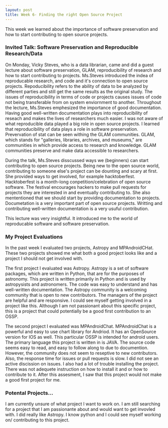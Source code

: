 ```yaml
---
layout: post
title: Week 6- Finding the right Open Source Project
---
```


This week we learned about the importance of software preservation and how to start contributing to open source projects.

### Invited Talk: Software Preservation and Reproducible Research/Data

On Monday, Vicky Steves, who is a data librarian, came and did a guest lecture about software preservation, GLAM, reproducibility of research and how to start contributing to projects. Ms.Steves introduced the indea of reproducable research, and code and it's connection to open source projects. Repoducibility refers to the ability of data to be analyzed by different parties and still get the same results as the original study. The issues of reproducibility in terms of code or projects causes issues of code not being transferable from on system enviornment to another. Throughout the lecture, Ms.Steves emphesized the importance of good documentation. Having good well-written documentation plays into reproducibility of reseach and makes the lives of researchers much easier.  I was not aware of what reproducible data played a big role in open source projects. I learned that reproducibility of data plays a role in software preservation. Prevervation of stat can be seen withing the GLAM communities. GLAM, which stands for "galleries, libraries, archives, and museums," are communities in which provide access to research and knowledge. GLAM communities preserve and make data accessible to researchers. 

During the talk, Ms.Steves disscussed ways we (beginners) can start contributing to open source projects. Being new to the open source world, contributing to someone else's project can be dounting and scary at first. She provided ways to get involved, for example hacktoberfest. Hacktoberfest is a month-long conpetition/celebration of open source software. The festival encourages hackers to make pull requests for projects they are interested in and eventually contributing to. She also mententioned that we should start by providing documentation to projects. Documetation is a very important part of open source projects. Writting and contributing well-written documentation is a very usuful contribution.

This lecture was very insightful. It introduced me to the world of reproducable software and software preservation. 

### My Project Evaluations
In the past week I evaluated two projects, Astropy and MPAndroidCHat. These two projects showed me what both a good project looks like and a project I should not get involved with. 

The first project I evaluated was Astropy. Astropy is a set of software packages, which are written in Python, that are for the purposes of astronomy. This project is written primarily in Python and is used by astropysists and astronomers. The code was easy to understand and has well-written documentation. The Astropy community is a welcoming community that is open to new contributors. The managers of the project are helpful and are responsive. I could see myself getting involved in a project like this. Although I am not passionant about this specific project, this is a project that could potentially be a good first contribution to an OSSP. 

The second project I evaluated was MPAndroidChat. MPAndroidChat is a powerful and easy to use chart library for Andriod. It has an OpenSource version for IOS as well. This particular OSSP is intended for android users. The primary language this project is written in is JAVA. The source code seems easy to read, and easy to follow along to due to documention. However, the community does not seem to reseptive to new contributors. Also, the response time for issues or pull requests is slow. I did not see an active discission on issues. I also had a lot of trouble installing the project. There was not adequete instruction on how to install it and or how to contribute to it. After this assesment, I saw that this project would not make a good first project for me. 

### Potental Projects...

I am currently unsure of what project I want to work on. I am still searching for a project that I am passionante about and would want to get invovled with. I did really like Astropy. I know python and I could see myself working on/ contributing to this project.
